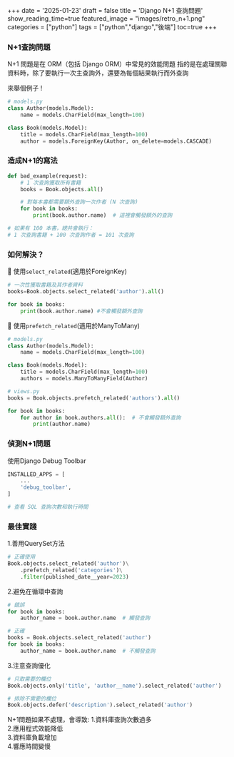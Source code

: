 +++
date = '2025-01-23'
draft = false
title = 'Django N+1 查詢問題'
show_reading_time=true
featured_image = "images/retro_n+1.png"
categories = ["python"]
tags = ["python","django","後端"]
toc=true
+++

### N+1查詢問題
N+1 問題是在 ORM（包括 Django ORM）中常見的效能問題
指的是在處理關聯資料時，除了要執行一次主查詢外，還要為每個結果執行而外查詢

來舉個例子 ! 
<!--more-->

```python 
# models.py
class Author(models.Model):
    name = models.CharField(max_length=100)

class Book(models.Model):
    title = models.CharField(max_length=100)
    author = models.ForeignKey(Author, on_delete=models.CASCADE)
```

### 造成N+1的寫法
```python
def bad_example(request):
    # 1 次查詢獲取所有書籍
    books = Book.objects.all()

    # 對每本書都需要額外查詢一次作者 (N 次查詢)
    for book in books:
        print(book.author.name)  # 這裡會觸發額外的查詢

# 如果有 100 本書，總共會執行：
# 1 次查詢書籍 + 100 次查詢作者 = 101 次查詢
```
### 如何解決？

💾 使用`select_related`(適用於ForeignKey)

```python
# 一次性獲取書籍及其作者資料
books=Book.objects.select_related('author').all()

for book in books:
    print(book.author.name) #不會觸發額外查詢
```

💾 使用`prefetch_related`(適用於ManyToMany)

```python
# models.py
class Author(models.Model):
    name = models.CharField(max_length=100)

class Book(models.Model):
    title = models.CharField(max_length=100)
    authors = models.ManyToManyField(Author)
```

```python
# views.py
books = Book.objects.prefetch_related('authors').all()

for book in books:
    for author in book.authors.all():  # 不會觸發額外查詢
        print(author.name)
```

### 偵測N+1問題
使用Django Debug Toolbar

```python
INSTALLED_APPS = [
    ...
    'debug_toolbar',
]

# 查看 SQL 查詢次數和執行時間
```

### 最佳實踐
1.善用QuerySet方法

```python
# 正確使用
Book.objects.select_related('author')\
    .prefetch_related('categories')\
    .filter(published_date__year=2023)
```

2.避免在循環中查詢
```python
# 錯誤
for book in books:
    author_name = book.author.name  # 觸發查詢

# 正確
books = Book.objects.select_related('author')
for book in books:
    author_name = book.author.name  # 不觸發查詢
```

3.注意查詢優化

```python
# 只取需要的欄位
Book.objects.only('title', 'author__name').select_related('author')

# 排除不需要的欄位
Book.objects.defer('description').select_related('author')
```

N+1問題如果不處理，會導致:
1.資料庫查詢次數過多  
2.應用程式效能降低  
3.資料庫負載增加  
4.響應時間變慢  

